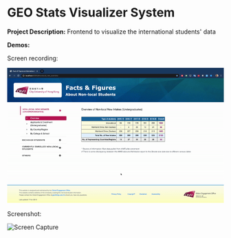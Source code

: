 # GEO Stats Visualizer System

**Project Description:** Frontend to visualize the international students' data

**Demos:**

Screen recording:

![Screen Capture](https://github.com/Ebbi53/past_projects_demos/blob/master/1.%20Stats%20Visualizer/Screen%20Recording%202020-01-24%20at%205.38.40%20PM.gif)

Screenshot:

![Screen Capture](https://github.com/Ebbi53/demo_stats_visualizer_geo/blob/master/Screenshot%202020-01-24%20at%205.38.13%20PM.png)
